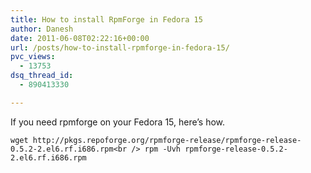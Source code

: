 ```yaml
---
title: How to install RpmForge in Fedora 15
author: Danesh
date: 2011-06-08T02:22:16+00:00
url: /posts/how-to-install-rpmforge-in-fedora-15/
pvc_views:
  - 13753
dsq_thread_id:
  - 890413330

---
```

If you need rpmforge on your Fedora 15, here&#8217;s how.

`wget http://pkgs.repoforge.org/rpmforge-release/rpmforge-release-0.5.2-2.el6.rf.i686.rpm<br />
rpm -Uvh rpmforge-release-0.5.2-2.el6.rf.i686.rpm`